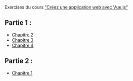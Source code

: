 Exercises du cours ["Créez une application web avec Vue.js"](https://openclassrooms.com/fr/courses/6390311-creez-une-interface-web-progressive-avec-vue-js)

## Partie 1 :
  - [Chapitre 2](https://github.com/cyaoyapi/cafe-with-a-view/tree/c2p1)
  - [Chapitre 3](https://github.com/cyaoyapi/cafe-with-a-view/tree/c3p1)
  - [Chapitre 4](https://github.com/cyaoyapi/cafe-with-a-view/tree/c4p1)
  
## Partie 2 :
  - [Chapitre 1](https://github.com/cyaoyapi/cafe-with-a-view/tree/c1p2)
